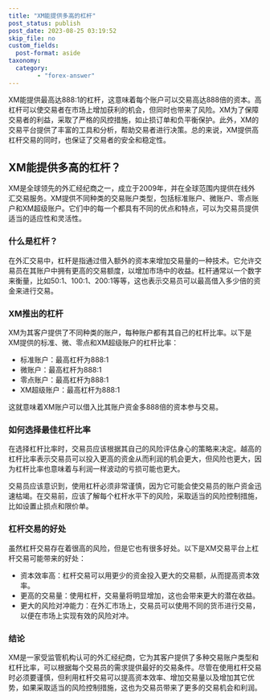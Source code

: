 ```yaml
---
title: "XM能提供多高的杠杆"
post_status: publish
post_date: 2023-08-25 03:19:52
skip_file: no
custom_fields: 
  post-format: aside
taxonomy:
  category:
        - "forex-answer"
---
```


XM能提供最高达888:1的杠杆，这意味着每个账户可以交易高达888倍的资本。高杠杆可以使交易者在市场上增加获利的机会，但同时也带来了风险。XM为了保障交易者的利益，采取了严格的风控措施，如止损订单和负平衡保护。此外，XM的交易平台提供了丰富的工具和分析，帮助交易者进行决策。总的来说，XM提供高杠杆交易的同时，也保证了交易者的安全和稳定性。

## XM能提供多高的杠杆？

XM是全球领先的外汇经纪商之一，成立于2009年，并在全球范围内提供在线外汇交易服务。XM提供不同种类的交易账户类型，包括标准账户、微账户、零点账户和XM超级账户。它们中的每一个都具有不同的优点和特点，可以为交易员提供适当的适应性和灵活性。

### 什么是杠杆？

在外汇交易中，杠杆是指通过借入额外的资本来增加交易量的一种技术。它允许交易员在其账户中拥有更高的交易额度，以增加市场中的收益。杠杆通常以一个数字来衡量，比如50:1、100:1、200:1等等，这也表示交易员可以最高借入多少倍的资金来进行交易。

### XM推出的杠杆

XM为其客户提供了不同种类的账户，每种账户都有其自己的杠杆比率。以下是XM提供的标准、微、零点和XM超级账户的杠杆比率：

- 标准账户：最高杠杆为888:1
- 微账户：最高杠杆为888:1
- 零点账户：最高杠杆为888:1
- XM超级账户：最高杠杆为888:1

这就意味着XM账户可以借入比其账户资金多888倍的资本参与交易。

### 如何选择最佳杠杆比率

在选择杠杆比率时，交易员应该根据其自己的风险评估身心的策略来决定。越高的杠杆比率表示交易员可以投入更高的资金从而利润的机会更大，但风险也更大，因为杠杆比率也意味着与利润一样波动的亏损可能也更大。

交易员应该意识到，使用杠杆必须非常谨慎，因为它可能会使交易员的账户资金迅速枯竭。在交易前，应该了解每个杠杆水平下的风险，采取适当的风险控制措施，比如设置止损点和限价单。

### 杠杆交易的好处

虽然杠杆交易存在着很高的风险，但是它也有很多好处。以下是XM交易平台上杠杆交易可能带来的好处：

- 资本效率高：杠杆交易可以用更少的资金投入更大的交易额，从而提高资本效率。
- 更高的交易量：使用杠杆，交易量将明显增加，这也会带来更大的潜在收益。
- 更大的风险对冲能力：在外汇市场上，交易员可以使用不同的货币进行交易，以便在市场上实现有效的风险对冲。

### 结论

XM是一家受监管机构认可的外汇经纪商，它为其客户提供了多种交易账户类型和杠杆比率，可以根据每个交易员的需求提供最好的交易条件。尽管在使用杠杆交易时必须要谨慎，但利用杠杆交易可以提高资本效率、增加交易量以及增加其它优势，如果采取适当的风险控制措施，这也为交易员带来了更多的交易机会和利润。